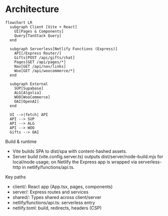 # Architecture

```mermaid
flowchart LR
  subgraph Client [Vite + React]
    UI[Pages & Components]
    Query[TanStack Query]
  end

  subgraph Serverless[Netlify Functions (Express)]
    API[/Express Router/]
    Gifts[POST /api/gifts/chat]
    Pages[GET /api/pages/*]
    Nav[GET /api/nav/links]
    Woo[GET /api/woocommerce/*]
  end

  subgraph External
    SUP[Supabase]
    ALG[Algolia]
    WOO[WooCommerce]
    OAI[OpenAI]
  end

  UI -->|fetch| API
  API --> SUP
  API --> ALG
  API --> WOO
  Gifts --> OAI
```

Build & runtime
- Vite builds SPA to dist/spa with content-hashed assets.
- Server build (vite.config.server.ts) outputs dist/server/node-build.mjs for local/node usage; on Netlify the Express app is wrapped via serverless-http in netlify/functions/api.ts.

Key paths
- client/: React app (App.tsx, pages, components)
- server/: Express routes and services
- shared/: Types shared across client/server
- netlify/functions/api.ts: serverless entry
- netlify.toml: build, redirects, headers (CSP)
